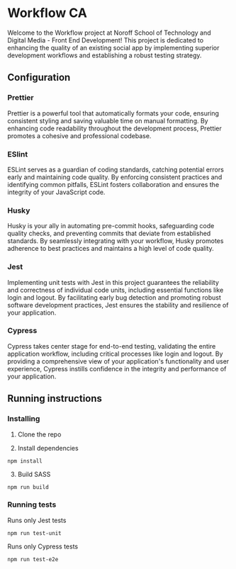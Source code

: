 # Workflow CA

Welcome to the Workflow project at Noroff School of Technology and Digital Media - Front End Development!
This project is dedicated to enhancing the quality of an existing social app by implementing superior development workflows and establishing a robust testing strategy.

## Configuration

### Prettier

Prettier is a powerful tool that automatically formats your code, ensuring consistent styling and saving valuable time on manual formatting. By enhancing code readability throughout the development process, Prettier promotes a cohesive and professional codebase.

### ESlint

ESLint serves as a guardian of coding standards, catching potential errors early and maintaining code quality. By enforcing consistent practices and identifying common pitfalls, ESLint fosters collaboration and ensures the integrity of your JavaScript code.

### Husky

Husky is your ally in automating pre-commit hooks, safeguarding code quality checks, and preventing commits that deviate from established standards. By seamlessly integrating with your workflow, Husky promotes adherence to best practices and maintains a high level of code quality.

### Jest

Implementing unit tests with Jest in this project guarantees the reliability and correctness of individual code units, including essential functions like login and logout. By facilitating early bug detection and promoting robust software development practices, Jest ensures the stability and resilience of your application.

### Cypress

Cypress takes center stage for end-to-end testing, validating the entire application workflow, including critical processes like login and logout. By providing a comprehensive view of your application's functionality and user experience, Cypress instills confidence in the integrity and performance of your application.

## Running instructions

### Installing

1. Clone the repo

2. Install dependencies

```
npm install
```

3. Build SASS

```
npm run build
```

### Running tests

Runs only Jest tests

```
npm run test-unit
```

Runs only Cypress tests

```
npm run test-e2e
```
